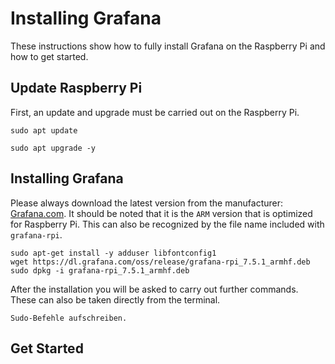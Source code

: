 # Installing Grafana
These instructions show how to fully install Grafana on the Raspberry Pi and how to get started.

## Update Raspberry Pi
First, an update and upgrade must be carried out on the Raspberry Pi.

```
sudo apt update
```
```
sudo apt upgrade -y
```

## Installing Grafana
Please always download the latest version from the manufacturer: [Grafana.com](https://grafana.com/grafana/download?pg=get&plcmt=selfmanaged-box1-cta1&platform=arm). It should be noted that it is the ``ARM`` version that is optimized for Raspberry Pi. This can also be recognized by the file name included with ``grafana-rpi``.

```
sudo apt-get install -y adduser libfontconfig1
wget https://dl.grafana.com/oss/release/grafana-rpi_7.5.1_armhf.deb
sudo dpkg -i grafana-rpi_7.5.1_armhf.deb
```

After the installation you will be asked to carry out further commands. These can also be taken directly from the terminal.
```
Sudo-Befehle aufschreiben.
```

## Get Started
